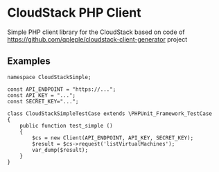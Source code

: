 CloudStack PHP Client
=====================

Simple PHP client library for the CloudStack based on code of https://github.com/qpleple/cloudstack-client-generator project

Examples
--------

    namespace CloudStackSimple;

    const API_ENDPOINT = "https://...";
    const API_KEY = "...";
    const SECRET_KEY="...";

    class CloudStackSimpleTestCase extends \PHPUnit_Framework_TestCase
    {
        public function test_simple ()
        {
            $cs = new Client(API_ENDPOINT, API_KEY, SECRET_KEY);
            $result = $cs->request('listVirtualMachines');
            var_dump($result);
        }
    }

